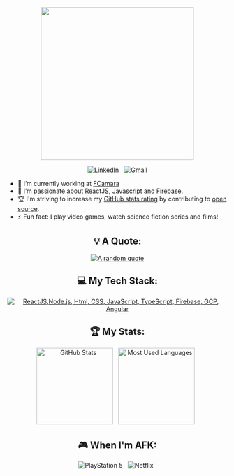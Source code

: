 <div align="center">
    <img src="https://github.com/Anmol-Baranwal/Cool-GIFs-For-GitHub/assets/74038190/3b4607a1-1cc6-41f1-926f-892ae880e7a5" width="350">

[![LinkedIn](https://skillicons.dev/icons?i=linkedin)](https://www.linkedin.com/in/vittor-duarte/) &nbsp;
[![Gmail](https://skillicons.dev/icons?i=gmail)](mailto:vittor_vi@hotmail.com?subject=Hello%20Vittor,%20From%20Github)

</div>

- 🔭 I’m currently working at [FCamara](https://fcamara.com)
- 🌱 I’m passionate about [ReactJS](https://react.dev), [Javascript](https://developer.mozilla.org/pt-BR/docs/Web/JavaScript) and [Firebase](https://firebase.google.com).
- 🏆 I'm striving to increase my [GitHub stats rating](#🏆-my-stats) by contributing to [open source](https://opensource.com/resources/what-open-source).
- ⚡ Fun fact: I play video games, watch science fiction series and films!

<div align="center">

## 💡 A Quote:

[![A random quote](https://quotes-github-readme.vercel.app/api?type=horizontal&theme=dark)](https://github.com/piyushsuthar/github-readme-quotes)

## 💻 My Tech Stack:

[![ReactJS,Node.js, Html, CSS, JavaScript, TypeScript, Firebase, GCP, Angular](https://skillicons.dev/icons?i=react,nodejs,html,css,js,ts,firebase,gcp,angular)](https://skillicons.dev)

## 🏆 My Stats:

<p>
    <img height=175 alt="GitHub Stats" src="https://github-readme-stats.vercel.app/api?username=ThalonBR&show_icons=true&count_private=true&theme=dark" />&nbsp;&nbsp;
    <img height=175 alt="Most Used Languages" src="https://github-readme-stats.vercel.app/api/top-langs/?username=ThalonBR&layout=compact&theme=dark" />&nbsp;&nbsp;
</p>

## 🎮 When I'm AFK:

![PlayStation 5](https://img.shields.io/badge/Playstation%205-003791?style=for-the-badge&logo=playstation-5&logoColor=white) &nbsp;
![Netflix](https://img.shields.io/badge/Netflix-E50914?style=for-the-badge&logo=netflix&logoColor=white) &nbsp;
</div>
